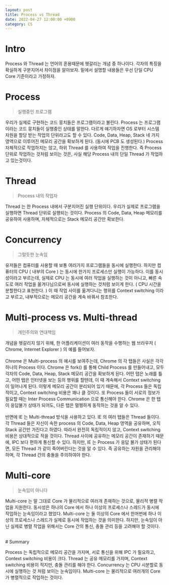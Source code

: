 ```yaml
---
layout: post
title: Process vs Thread
date: 2022-04-27 12:00:00 +0900
category: CS
---
```


# Intro

Process 와 Thread 는 언어의 혼용때문에 헷갈리는 개념 중 하나이다.
각자의 특징을 확실하게 구분지어서 차이점을 알아보자.
밑에서 설명할 내용들은 우선 단일 CPU Core 기준이라고 가정하자.

# Process

> 실행중인 프로그램

우리가 실제로 구현하는 코드 뭉치들은 프로그램이라고 불린다.
Process 는 프로그램이라는 코드 뭉치들이 실행중인 상태를 말한다.
다르게 얘기하자면 OS 로부터 시스템 자원을 할당 받는 작업의 단위라고도 할 수 있다.
Code, Data, Heap, Stack 네 가지 영역으로 이루어진 메모리 공간을 확보하게 된다. (동시에 PCB 도 생성된다.)
Process 자체적으로 작업하지는 않고, 하위 Thread 를 사용하여 작업을 진행한다.
즉 Process 단위로 작업하는 것처럼 보이는 것은, 사실 해당 Process 내의 단일 Thread 가 작업하고 있는것이다.

# Thread

> Process 내의 작업자

Thread 는 한 Process 내에서 구분지어진 실행 단위이다.
우리가 실제로 프로그램을 실행하면 Thread 단위로 실행되는 것이다.
Process 의 Code, Data, Heap 메모리를 공유하여 사용하며, 자체적으로는 Stack 메모리 공간만 확보한다.

# Concurrency

> 그럴듯한 눈속임

유저들은 컴퓨터를 사용할 때 보통 여러가지 프로그램들을 동시에 실행한다.
하지만 컴퓨터의 CPU ( 내부의 Core ) 는 동시에 한가지 프로세스만 실행이 가능하다.
이를 동시성이라고 부르는데, 실제로 CPU 는 동시에 여러 작업을 실행하는 것이 아니고,
빠른 속도로 여러 작업을 옮겨다님으로써 동시에 실행하는 것처럼 보이게 한다. ( CPU 시간을 분할한다고 표현한다. )
이 때 작업 사이를 옮겨다니는 행위를 Context switching 이라고 부르고, 내부적으로는 메모리 공간을 계속 바꿔서 참조한다.

# Multi-process vs. Multi-thread

> 개인주의와 연대책임

개념을 헷갈리지 않기 위해, 한 어플리케이션이 여러 동작을 수행하는 웹 브라우저 ( Chrome, Internet Explorer ) 의 예를 들어보자.
<br/><br/>
Chrome 은 Multi-process 의 예시를 보여주는데, Chrome 의 각 탭들은 사실은 각각 하나의 Process 이다.
Chrome 은 fork() 를 통해 Child Process 를 만들어내고, 모두 각자의 Code, Data, Heap, Stack 메모리 공간을 확보하게 된다.
어떤 탭은 노래를 틀고, 어떤 탭은 인터넷을 보는 등의 행위를 할텐데, 이 때 계속해서 Context switching 이 일어나게 된다.
이렇게 메모리 공간이 분리되어 있기 때문에, 각 Process 들은 독립적이고, Context switching 비용은 꽤나 클 것이다.
또 Process 들이 서로의 정보가 필요할 때는 Inter Process Communication 으로 통신해야 한다.
Chrome 은 한 탭이 응답불가 상태가 되어도, 다른 탭은 멀쩡하게 동작하는 것을 알 수 있다.
<br/><br/>
반면에 IE 는 Multi-thread 방식을 사용하고 있다. IE 의 여러 탭들은 Thread 들이다.
각 Thread 들은 자신이 속한 process 의 Code, Data, Heap 영역을 공유하며, 오직 Stack 공간만 가진다고 하였다.
따라서 완전히 독립적이지 않고, Context switching 비용은 상대적으로 적을 것이다.
Thread 사이에 공유하는 메모리 공간이 존재하기 때문에, IPC 보다 편하게 통신할 수 있다.
하지만, IE 는 Process 가 응답 불가 상태가 된다면, 모든 Thread 가 같이 죽어버린다는 것을 알 수 있다.
즉 공유하는 자원을 관리해야하며, 각 Thread 간의 충돌을 주의하여야 한다.

# Multi-core

> 눈속임이 아니다

Multi-core 는 말 그대로 Core 가 물리적으로 여러개 존재하는 것으로, 물리적 병렬 작업을 지원한다.
동시성은 하나의 Core 에서 하나 이상의 프로세스나 스레드가 동시에 작업하는 눈속임이라고 했었다.
Multi-core 는 둘 이상의 Core 에서 한꺼번에 하나 이상의 프로세스나 스레드가 실제로 동시에 작업하는 것을 의미한다.
하지만, 눈속임이 아닌 실제로 병렬 작업을 위해서는 Core 간의 통신, 충돌 관리 등을 고려해야 할 것이다.


<br/>
# Summary

Process 는 독립적으로 메모리 공간을 가지며, 서로 통신을 위해 IPC 가 필요하고, Context switching 비용이 크다.
Thread 는 공유 메모리를 가지며, Context switching 비용이 적지만, 충돌 관리를 해야 한다.
Concurrency 는 CPU 시분할로 동시에 실행하는 것 처럼 보이는 눈속임이다.
Multi-core 는 물리적으로 여러개의 Core 가 병렬적으로 작업하는 것이다.